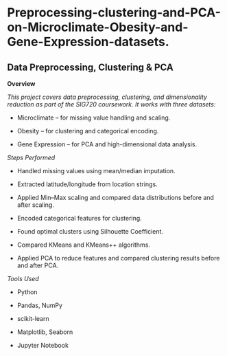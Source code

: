 # Preprocessing-clustering-and-PCA-on-Microclimate-Obesity-and-Gene-Expression-datasets.

## Data Preprocessing, Clustering & PCA

**Overview**

*This project covers data preprocessing, clustering, and dimensionality reduction as part of the SIG720 coursework.
It works with three datasets:*

* Microclimate – for missing value handling and scaling.

* Obesity – for clustering and categorical encoding.

* Gene Expression – for PCA and high-dimensional data analysis.


*Steps Performed*

* Handled missing values using mean/median imputation.

* Extracted latitude/longitude from location strings.

* Applied Min–Max scaling and compared data distributions before and after scaling.

* Encoded categorical features for clustering.

* Found optimal clusters using Silhouette Coefficient.

* Compared KMeans and KMeans++ algorithms.

* Applied PCA to reduce features and compared clustering results before and after PCA.


*Tools Used*

* Python

* Pandas, NumPy

* scikit-learn

* Matplotlib, Seaborn

* Jupyter Notebook

